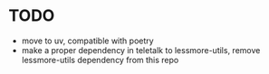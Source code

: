 # TODO

- move to uv, compatible with poetry
- make a proper dependency in teletalk to lessmore-utils, remove lessmore-utils dependency from this repo
